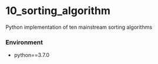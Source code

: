 # 10_sorting_algorithm
Python implementation of ten mainstream sorting algorithms

### Environment

- python==3.7.0
